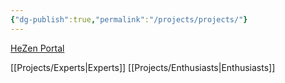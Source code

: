 ```yaml
---
{"dg-publish":true,"permalink":"/projects/projects/"}
---
```


[HeZen Portal](https://hezen.us/)

[[Projects/Experts\|Experts]]
[[Projects/Enthusiasts\|Enthusiasts]]